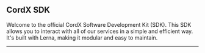 ## CordX SDK

Welcome to the official CordX Software Development Kit (SDK). This SDK allows you to interact with all of our services in a simple and efficient way. It's built with Lerna, making it modular and easy to maintain.

---
